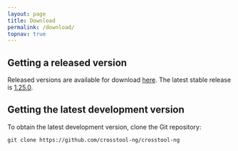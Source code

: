 ```yaml
---
layout: page 
title: Download
permalink: /download/
topnav: true
---
```


Getting a released version
--------------------------

Released versions are available for download [here](http://crosstool-ng.org/download/crosstool-ng/).
The latest stable release is [1.25.0](http://crosstool-ng.org/download/crosstool-ng/crosstool-ng-1.25.0.tar.xz).

Getting the latest development version
--------------------------------------

To obtain the latest development version, clone the Git repository:

    git clone https://github.com/crosstool-ng/crosstool-ng

<!-- TBD add status of the latest samples built on various host OS -->
